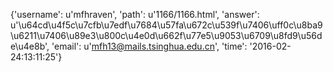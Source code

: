 {'username': u'mfhraven', 'path': u'1166/1166.html', 'answer': u'\u64cd\u4f5c\u7cfb\u7edf\u7684\u57fa\u672c\u539f\u7406\uff0c\u8ba9\u6211\u7406\u89e3\u800c\u4e0d\u662f\u77e5\u9053\u6709\u8fd9\u56de\u4e8b', 'email': u'mfh13@mails.tsinghua.edu.cn', 'time': '2016-02-24:13:11:25'}